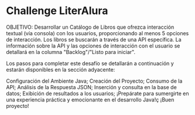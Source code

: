 <h1>Challenge LiterAlura</h1>
OBJETIVO: Desarrollar un Catálogo de Libros que ofrezca interacción textual (vía consola) con los usuarios,
proporcionando al menos 5 opciones de interacción.
Los libros se buscarán a través de una API específica.
La información sobre la API y las opciones de interacción con el usuario se detallará en la columna "Backlog"/"Listo para iniciar".

Los pasos para completar este desafío se detallarán a continuación y estarán disponibles en la sección adyacente:

Configuración del Ambiente Java;
Creación del Proyecto;
Consumo de la API;
Análisis de la Respuesta JSON;
Inserción y consulta en la base de datos;
Exibición de resultados a los usuarios;
¡Prepárate para sumergirte en una experiencia práctica y emocionante en el desarrollo Java!ç
¡Buen proyecto!
